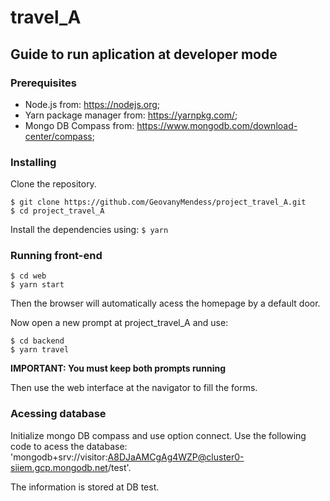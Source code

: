 # travel_A

## Guide to run aplication at developer mode

### Prerequisites

* Node.js from: https://nodejs.org;
* Yarn package manager from: https://yarnpkg.com/;
* Mongo DB Compass from: https://www.mongodb.com/download-center/compass;

### Installing

Clone the repository.
```
$ git clone https://github.com/GeovanyMendess/project_travel_A.git
$ cd project_travel_A
```

Install the dependencies using:
``$ yarn``

### Running front-end

```
$ cd web
$ yarn start
```
Then the browser will automatically acess the homepage by a default door.

Now open a new prompt at project_travel_A and use:
 ```
 $ cd backend
 $ yarn travel
 ```

**IMPORTANT: You must keep both prompts running**

Then use the web interface at the navigator to fill the forms.

### Acessing database

Initialize mongo DB compass and use option connect. Use the following code to acess the database:
'mongodb+srv://visitor:A8DJaAMCgAg4WZP@cluster0-siiem.gcp.mongodb.net/test'. 

The information is stored at DB test.




